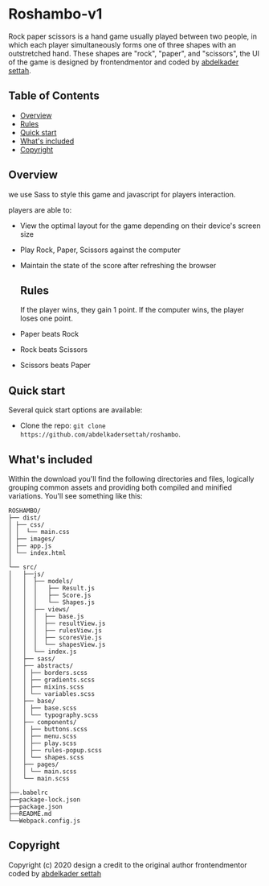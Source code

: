 # Roshambo-v1

Rock paper scissors is a hand game usually played between two people, in which each player simultaneously forms one of three shapes with an outstretched hand. These shapes are "rock", "paper", and "scissors", the UI of the game is designed by frontendmentor and coded by [abdelkader settah](https://github.com/abdelkadersettah).

## Table of Contents

- [Overview](#Overview)
- [Rules](#Rules)
- [Quick start](#Quick-start)
- [What's included](#What's-included)
- [Copyright](#Copyright)

## Overview

we use Sass to style this game and javascript for players interaction.

players are able to:

- View the optimal layout for the game depending on their device's screen size
- Play Rock, Paper, Scissors against the computer
- Maintain the state of the score after refreshing the browser

  ## Rules

  If the player wins, they gain 1 point. If the computer wins, the player loses one point.

- Paper beats Rock
- Rock beats Scissors
- Scissors beats Paper

## Quick start

Several quick start options are available:

- Clone the repo: `git clone https://github.com/abdelkadersettah/roshambo`.

## What's included

Within the download you'll find the following directories and files, logically grouping common assets and providing both compiled and minified variations. You'll see something like this:

```text
ROSHAMBO/
├── dist/
│ ├── css/
│ │  └── main.css
│ ├── images/
│ ├── app.js
│ └── index.html
│
└── src/
│   ├──js/
│   │  ├── models/
│   │  │   ├── Result.js
│   │  │   ├── Score.js
│   │  │   └── Shapes.js
│   │  ├── views/
│   │  │  ├── base.js
│   │  │  ├── resultView.js
│   │  │  ├── rulesView.js
│   │  │  ├── scoresVie.js
│   │  │  └── shapesView.js
│   │  └── index.js
│   ├── sass/
│   ├── abstracts/
│   │ ├── borders.scss
│   │ ├── gradients.scss
│   │ ├── mixins.scss
│   │ └── variables.scss
│   ├── base/
│   │ ├── base.scss
│   │ └── typography.scss
│   ├── components/
│   │ ├── buttons.scss
│   │ ├── menu.scss
│   │ ├── play.scss
│   │ ├── rules-popup.scss
│   │ └── shapes.scss
│   ├── pages/
│   │ └── main.scss
│   └── main.scss
│
├──.babelrc
├──package-lock.json
├──package.json
├──README.md
└──Webpack.config.js
```

## Copyright

Copyright (c) 2020 design a credit to the original author frontendmentor coded by [abdelkader settah](https://github.com/abdelkadersettah)

<!-- - Scissors beats Paper
- Paper beats Rock
- Rock beats Lizard
- Lizard beats Spock
- Spock beats Scissors
- Scissors beats Lizard
- Paper beats Spock
- Rock beats Scissors
- Lizard beats Paper
- Spock beats Rock -->
